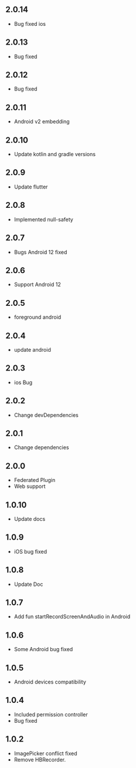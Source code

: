 ## 2.0.14

- Bug fixed ios

## 2.0.13

- Bug fixed

## 2.0.12

- Bug fixed

## 2.0.11

- Android v2 embedding

## 2.0.10

- Update kotlin and gradle versions

## 2.0.9

- Update flutter

## 2.0.8

- Implemented null-safety

## 2.0.7

- Bugs Android 12 fixed

## 2.0.6

- Support Android 12

## 2.0.5

- foreground android

## 2.0.4

- update android

## 2.0.3

- ios Bug

## 2.0.2

- Change devDependencies

## 2.0.1

- Change dependencies

## 2.0.0

- Federated Plugin
- Web support

## 1.0.10

- Update docs

## 1.0.9

- iOS bug fixed

## 1.0.8

- Update Doc

## 1.0.7

- Add fun startRecordScreenAndAudio in Android

## 1.0.6

- Some Android bug fixed

## 1.0.5

- Android devices compatibility

## 1.0.4

- Included permission controller
- Bug fixed

## 1.0.2

- ImagePicker conflict fixed
- Remove HBRecorder.
